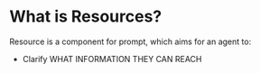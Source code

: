<!-- ---
!-- title: 2024-12-27 23:19:12
!-- author: Yusuke Watanabe
!-- date: /home/ywatanabe/.emacs.d/lisp/llemacs/workspace/resources/prompt-templates/components/08_resources/README.md
!-- --- -->

# What is Resources?
Resource is a component for prompt, which aims for an agent to:
- Clarify WHAT INFORMATION THEY CAN REACH